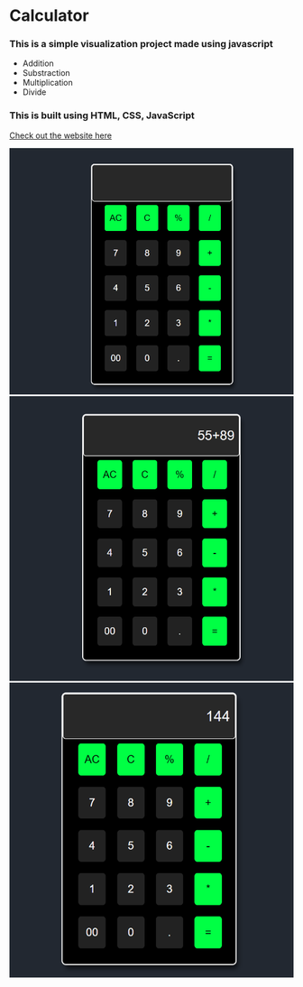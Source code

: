 # Calculator
### This is a simple visualization project made using javascript 
- Addition
- Substraction
- Multiplication
- Divide

### This is built using HTML, CSS, JavaScript <br/>

[Check out the website here](https://peach-muffin-calculator.netlify.app/)

<img src="img/img1.png"> <br/>
<img src="img/img2.png"> <br/>
<img src="img/img3.png"> <br/>

